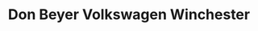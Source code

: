 ---
title: "Don Beyer Volkswagen Winchester"
url: /winchester/don-beyer-volkswagen-winchester/
shop: Autohaus
---